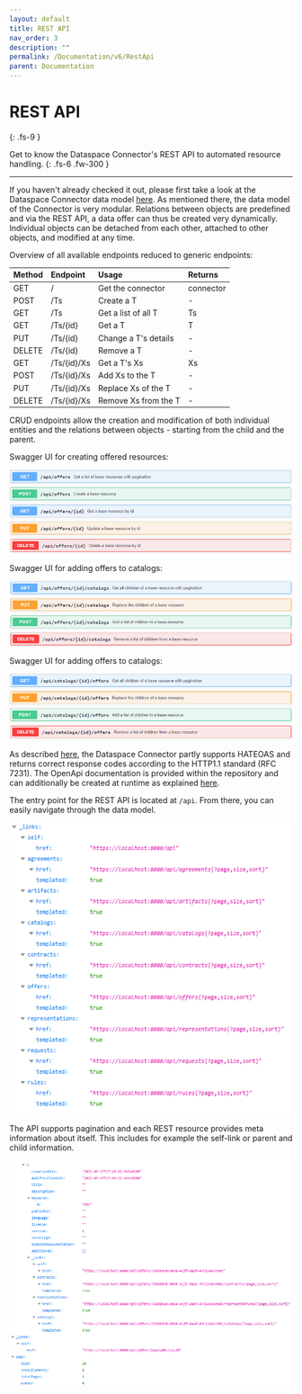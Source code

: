 ```yaml
---
layout: default
title: REST API
nav_order: 3
description: ""
permalink: /Documentation/v6/RestApi
parent: Documentation
---
```


# REST API
{: .fs-9 }

Get to know the Dataspace Connector's REST API to automated resource handling.
{: .fs-6 .fw-300 }

---

If you haven't already checked it out, please first take a look at the Dataspace Connector data
model [here](../../../pages/documentation/v5/data-model.md). As mentioned there, the
data model of the Connector is very modular. Relations between objects are predefined and via the
REST API, a data offer can thus be created very dynamically. Individual objects can be detached from
each other, attached to other objects, and modified at any time.

Overview of all available endpoints reduced to generic endpoints:

| Method | Endpoint    | Usage                | Returns   |
| :----- | :---------- | :------------------- | :-----    |
| GET    | /           | Get the connector    | connector |
| POST   | /Ts         | Create a T           | -         |
| GET    | /Ts         | Get a list of all T  | Ts        |
| GET    | /Ts/{id}    | Get a T              | T         |
| PUT    | /Ts/{id}    | Change a T's details | -         |
| DELETE | /Ts/{id}    | Remove a T           | -         |
| GET    | /Ts/{id}/Xs | Get a T's Xs         | Xs        |
| POST   | /Ts/{id}/Xs | Add Xs to the T      | -         |
| PUT    | /Ts/{id}/Xs | Replace Xs of the T  | -         |
| DELETE | /Ts/{id}/Xs | Remove Xs from the T | -         |

CRUD endpoints allow the creation and modification of both individual entities and the relations
between objects - starting from the child and the parent.

Swagger UI for creating offered resources:

![Swagger API Offers](../../../assets/images/swagger_offer.png)

Swagger UI for adding offers to catalogs:

![Swagger API Offers to Catalogs](../../../assets/images/swagger_offer_catalogs.png)

Swagger UI for adding offers to catalogs:

![Swagger API Catalog to Offers](../../../assets/images/swagger_catalogs_offer.png)

As described [here](pages/features.md), the Dataspace Connector partly supports HATEOAS and
returns correct response codes according to the HTTP1.1 standard (RFC 7231). The OpenApi
documentation is provided within the repository and can additionally be created at runtime as
explained [here](pages/deployment/build.md#maven).

The entry point for the REST API is located at `/api`. From there, you can easily navigate through
the data model.

![REST API](../../../assets/images/rest_api.png)

The API supports pagination and each REST resource provides meta information about
itself. This includes for example the self-link or parent and child information.

![REST Example Offer](../../../assets/images/rest_offer.png)
